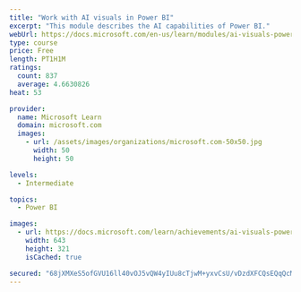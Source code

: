 ```yaml
---
title: "Work with AI visuals in Power BI"
excerpt: "This module describes the AI capabilities of Power BI."
webUrl: https://docs.microsoft.com/en-us/learn/modules/ai-visuals-power-bi/
type: course
price: Free
length: PT1H1M
ratings:
  count: 837
  average: 4.6630826
heat: 53

provider:
  name: Microsoft Learn
  domain: microsoft.com
  images:
    - url: /assets/images/organizations/microsoft.com-50x50.jpg
      width: 50
      height: 50

levels:
  - Intermediate

topics:
  - Power BI

images:
  - url: https://docs.microsoft.com/learn/achievements/ai-visuals-power-bi-social.png
    width: 643
    height: 321
    isCached: true

secured: "68jXMXeS5ofGVU16ll40vOJ5vQW4yIUu8cTjwM+yxvCsU/vDzdXFCQsEQqQcMjIPp0riOm4Ym53WKSO5188GTLoJ7xbiT6uYiHQ9bOCv7xhlcmOlDG0SjW0fuYXJO/3K45brt5JamTQTCM7G//DWLJ2e3qtlBqBPAV6VzGzUnIHZGAmOe9j+1j+kZOGNUFzWmnOOrA7+p0vC98z6qkUXX7I+UkuwTCN/XAqEGIl/0F3dikQwyk86eUFxhI/WcfuKndiy8CWgN5rSoXrIA0pX77JlLMWQh0CKVldfrp+1Ea4aXgMZ4+GPfhFJqZ7vIobgXtImGmuiOm5LtDK5PK2mOhY12Oim7b1VNgRGuyUnHvRKtqwFlJW7R/GSOzkPGYCADEb4m0oTcf9oUVqPDb4nYKHDCp8hvGbr9QhrEtNu7s4=;bRKP2eGrhchDVTNXG62UOw=="
---
```


